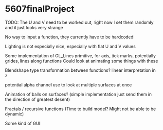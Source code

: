 # 5607finalProject

TODO:
The U and V need to be worked out, right now I set them randomly and it just looks very strange

No way to input a function, they currently have to be hardcoded

Lighting is not especially nice, especially with flat U and V values

Some implementation of GL_Lines primitive, for axis, tick marks, potentially grides, lines along functions
  Could look at animating some things with these
  
Blendshape type transformation between functions? linear interpretation in z

potential alpha channel use to look at multiple surfaces at once

Animation of balls on surfaces? (simple implementation just send them in the direction of greatest desent)

Fractals / recursive functions (Time to build model? Might not be able to be dynamic)

Some kind of GUI
